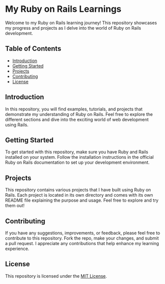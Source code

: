 # My Ruby on Rails Learnings

Welcome to my Ruby on Rails learning journey! This repository showcases my progress and projects as I delve into the world of Ruby on Rails development.

## Table of Contents
- [Introduction](#introduction)
- [Getting Started](#getting-started)
- [Projects](#projects)
- [Contributing](#contributing)
- [License](#license)

## Introduction
In this repository, you will find examples, tutorials, and projects that demonstrate my understanding of Ruby on Rails. Feel free to explore the different sections and dive into the exciting world of web development using Rails.

## Getting Started
To get started with this repository, make sure you have Ruby and Rails installed on your system. Follow the installation instructions in the official Ruby on Rails documentation to set up your development environment.

## Projects
This repository contains various projects that I have built using Ruby on Rails. Each project is located in its own directory and comes with its own README file explaining the purpose and usage. Feel free to explore and try them out!

## Contributing
If you have any suggestions, improvements, or feedback, please feel free to contribute to this repository. Fork the repo, make your changes, and submit a pull request. I appreciate any contributions that help enhance my learning experience.

## License
This repository is licensed under the [MIT License](LICENSE).
